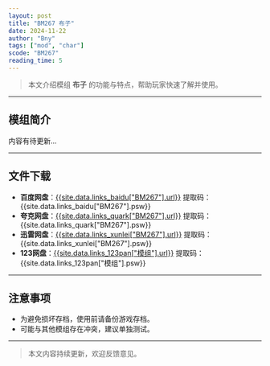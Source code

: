 ```yaml
---
layout: post
title: "BM267 布子"
date: 2024-11-22
author: "Bny"
tags: ["mod", "char"]
scode: "BM267"
reading_time: 5
---
```


> 本文介绍模组 **布子** 的功能与特点，帮助玩家快速了解并使用。

---

## 模组简介

内容有待更新...

---

## 文件下载
- **百度网盘**：[{{site.data.links_baidu["BM267"].url}}]({{site.data.links_baidu["BM267"].url}}) 提取码：{{site.data.links_baidu["BM267"].psw}}
- **夸克网盘**：[{{site.data.links_quark["BM267"].url}}]({{site.data.links_quark["BM267"].url}}) 提取码：{{site.data.links_quark["BM267"].psw}}
- **迅雷网盘**：[{{site.data.links_xunlei["BM267"].url}}]({{site.data.links_xunlei["BM267"].url}}) 提取码：{{site.data.links_xunlei["BM267"].psw}}
- **123网盘**：[{{site.data.links_123pan["模组"].url}}]({{site.data.links_123pan["模组"].url}}) 提取码：{{site.data.links_123pan["模组"].psw}}

---

## 注意事项
- 为避免损坏存档，使用前请备份游戏存档。
- 可能与其他模组存在冲突，建议单独测试。

---

> 本文内容持续更新，欢迎反馈意见。
